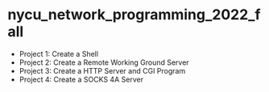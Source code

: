 # nycu_network_programming_2022_fall

- Project 1: Create a Shell
- Project 2: Create a Remote Working Ground Server
- Project 3: Create a HTTP Server and CGI Program
- Project 4: Create a SOCKS 4A Server
